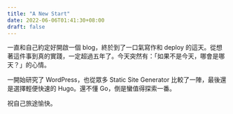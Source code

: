 ```yaml
---
title: "A New Start"
date: 2022-06-06T01:41:30+08:00
draft: false
---
```


一直和自己約定好開啟一個 blog，終於到了一口氣寫作和 deploy 的這天。從想著這件事到真的實踐，一定超過五年了。今天突然有：「如果不是今天，哪會是哪天？」的心情。

一開始研究了 WordPress，也從眾多 Static Site Generator 比較了一陣，最後還是選擇輕便快速的 Hugo。還不懂 Go，倒是蠻值得探索一番。

祝自己旅途愉快。
